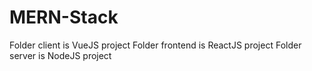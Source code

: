 # MERN-Stack

Folder client is VueJS project
Folder frontend is ReactJS project
Folder server is NodeJS project

